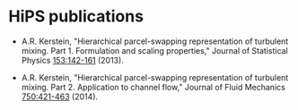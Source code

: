 # HiPS publications

- A.R. Kerstein, "Hierarchical parcel-swapping representation of turbulent mixing. Part 1. Formulation and scaling properties," Journal of Statistical Physics [153:142-161](https://doi.org/10.1007/s10955-013-0811-z) (2013).

- A.R. Kerstein, "Hierarchical parcel-swapping representation of turbulent mixing. Part 2. Application to channel flow," Journal of Fluid Mechanics [750:421-463](https://doi.org/10.1017/jfm.2014.276) (2014).
